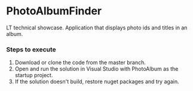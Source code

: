 # PhotoAlbumFinder
LT technical showcase. Application that displays photo ids and titles in an album.

### Steps to execute
  
  1. Download or clone the code from the master branch.
  2. Open and run the solution in Visual Studio with PhotoAlbum as the startup project.
  3. If the solution doesn't build, restore nuget packages and try again.
